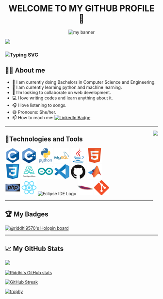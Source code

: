<h1 align="center">WELCOME TO MY GITHUB PROFILE 👋 </h1>

<p align="center">

  <img src="https://user-images.githubusercontent.com/72887868/189529255-1b2f6a34-75ce-4a17-aa04-a27b81d96d3b.png" alt="my banner">
 
</p>

<a href="https://github.com/404"><img src="https://user-images.githubusercontent.com/73097560/115834477-dbab4500-a447-11eb-908a-139a6edaec5c.gif"></a>

### [![Typing SVG](https://readme-typing-svg.herokuapp.com/?lines=Hey,+there!+👋;I+am+Riddhi...;&size=25)](https://git.io/typing-svg)


## 👩‍💻 About me 

- 🔭 I am currently doing Bachelors in Computer Science and Engineering.
- 🌱 I am currently learning python and machine learning.
- 👯 I’m looking to collaborate on web development.
- 💻 I love writing codes and learn anything about it.
- 🎧 I love listening to songs.
- 😄 Pronouns: She/her.
- 📫 How to reach me: [![LinkedIn Badge](https://img.shields.io/badge/LinkedIn-Profile-informational?style=flat&logo=linkedin&logoColor=white&color=0D76A8)](https://www.linkedin.com/in/riddhi-bhagat-1a19201b3/)

---

<img align="right" height="250" src = "https://github.com/prathimacode-hub/prathimacode-hub/blob/main/Profile%20Assets/MyOctocat.gif">

## 🔧Technologies and Tools

<img src="https://github.com/devicons/devicon/blob/master/icons/c/c-original.svg" alt="C Logo" width="50" height="50"/> <img src="https://github.com/devicons/devicon/blob/master/icons/cplusplus/cplusplus-original.svg" alt="Cpp Logo" width="50" height="50"/> <img src="https://github.com/devicons/devicon/blob/master/icons/python/python-original-wordmark.svg" alt="Python Logo" width="50" height="50"/> <img src="https://github.com/devicons/devicon/blob/master/icons/mysql/mysql-original-wordmark.svg" alt="MySQL Logo" width="50" height="50"/> <img src="https://github.com/devicons/devicon/blob/master/icons/java/java-original.svg" alt="JAVA Logo" width="50" height="50"/> <img src="https://github.com/devicons/devicon/blob/master/icons/html5/html5-original.svg" alt="HTML Logo" width="50" height="50"/> 
<br>
<img src="https://github.com/devicons/devicon/blob/master/icons/css3/css3-original.svg" alt="CSS Logo" width="50" height="50"/> <img src="https://github.com/devicons/devicon/blob/master/icons/thealgorithms/thealgorithms-original-wordmark.svg" alt="The Algorithms Logo" width="50" height="50"/> <img src="https://github.com/devicons/devicon/blob/master/icons/arduino/arduino-original.svg" alt="Arduino Logo" width="50" height="50"/> <img src="https://github.com/devicons/devicon/blob/master/icons/vscode/vscode-original.svg" alt="VScode Logo" width="50" height="50"/> <img src="https://github.com/devicons/devicon/blob/master/icons/github/github-original.svg" alt="Github Logo" width="50" height="50"/> <img src="https://github.com/devicons/devicon/blob/master/icons/matlab/matlab-original.svg" alt="MatLab Logo" width="50" height="50"/>
<br>
<img src="https://github.com/devicons/devicon/blob/master/icons/php/php-original.svg" alt="PHP Logo" width="50" height="50"/>
<img src="https://github.com/devicons/devicon/blob/master/icons/react/react-original.svg" alt="React Logo" width="50" height="50"/>
<img src="https://github.com/simple-icons/simple-icons/blob/develop/icons/eclipseide.svg" alt="Eclipse IDE Logo" width="50" height="50"/>
<img src="https://github.com/devicons/devicon/blob/master/icons/apache/apache-original.svg" alt="Apache Logo" width="50" height="50"/>
<img src="https://github.com/devicons/devicon/blob/master/icons/git/git-original.svg" alt="Git Logo" width="50" height="50"/>


---

## 🏆 My Badges

[![@riddhi9570's Holopin board](https://holopin.me/riddhi9570)](https://holopin.io/@riddhi9570)

---

## &#x1f4c8; My GitHub Stats

![](https://komarev.com/ghpvc/?username=Riddhi9570&color=red)

[![Riddhi's GitHub stats](https://github-readme-stats.vercel.app/api?username=riddhi9570&theme=synthwave)](https://github.com/anuraghazra/github-readme-stats)

[![GitHub Streak](http://github-readme-streak-stats.herokuapp.com?user=riddhi9570&theme=blue-green&date_format=j%20M%5B%20Y%5D)](https://git.io/streak-stats)

[![trophy](https://github-profile-trophy.vercel.app/?username=riddhi9570&theme=monokai&row=1)](https://github.com/ryo-ma/github-profile-trophy)

<!--
[![Riddhi Bhagat's github activity graph](https://activity-graph.herokuapp.com/graph?username=riddhi9570&theme=react-dark)](https://github.com/ashutosh00710/github-readme-activity-graph)
-->
